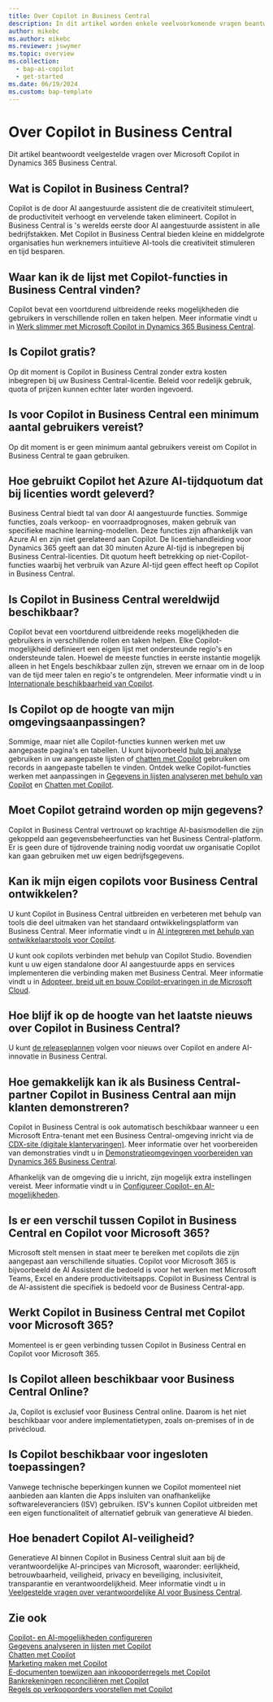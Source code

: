 ```yaml
---
title: Over Copilot in Business Central
description: In dit artikel worden enkele veelvoorkomende vragen beantwoord over Copilot in Business Central.
author: mikebc
ms.author: mikebc
ms.reviewer: jswymer
ms.topic: overview
ms.collection:
  - bap-ai-copilot
  - get-started
ms.date: 06/19/2024
ms.custom: bap-template
---
```


# <a name="about-copilot-in-business-central"></a>Over Copilot in Business Central

Dit artikel beantwoordt veelgestelde vragen over Microsoft Copilot in Dynamics 365 Business Central.

## <a name="what-is-copilot-in-business-central"></a>Wat is Copilot in Business Central?

Copilot is de door AI aangestuurde assistent die de creativiteit stimuleert, de productiviteit verhoogt en vervelende taken elimineert. Copilot in Business Central is 's werelds eerste door AI aangestuurde assistent in alle bedrijfstakken. Met Copilot in Business Central bieden kleine en middelgrote organisaties hun werknemers intuïtieve AI-tools die creativiteit stimuleren en tijd besparen.

## <a name="where-can-i-find-the-list-of-copilot-features-in-business-central"></a>Waar kan ik de lijst met Copilot-functies in Business Central vinden?

Copilot bevat een voortdurend uitbreidende reeks mogelijkheden die gebruikers in verschillende rollen en taken helpen. Meer informatie vindt u in [Werk slimmer met Microsoft Copilot in Dynamics 365 Business Central](https://aka.ms/BCAI).

## <a name="is-copilot-free"></a>Is Copilot gratis?

Op dit moment is Copilot in Business Central zonder extra kosten inbegrepen bij uw Business Central-licentie. Beleid voor redelijk gebruik, quota of prijzen kunnen echter later worden ingevoerd.

## <a name="does-copilot-in-business-central-require-a-minimum-number-of-users"></a>Is voor Copilot in Business Central een minimum aantal gebruikers vereist?

Op dit moment is er geen minimum aantal gebruikers vereist om Copilot in Business Central te gaan gebruiken.

## <a name="how-does-copilot-use-the-azure-ai-time-quota-that-is-included-with-licenses"></a>Hoe gebruikt Copilot het Azure AI-tijdquotum dat bij licenties wordt geleverd?

Business Central biedt tal van door AI aangestuurde functies. Sommige functies, zoals verkoop- en voorraadprognoses, maken gebruik van specifieke machine learning-modellen. Deze functies zijn afhankelijk van Azure AI en zijn niet gerelateerd aan Copilot. De licentiehandleiding voor Dynamics 365 geeft aan dat 30 minuten Azure AI-tijd is inbegrepen bij Business Central-licenties. Dit quotum heeft betrekking op niet-Copilot-functies waarbij het verbruik van Azure AI-tijd geen effect heeft op Copilot in Business Central.

## <a name="is-copilot-in-business-central-available-worldwide"></a>Is Copilot in Business Central wereldwijd beschikbaar?

Copilot bevat een voortdurend uitbreidende reeks mogelijkheden die gebruikers in verschillende rollen en taken helpen. Elke Copilot-mogelijkheid definieert een eigen lijst met ondersteunde regio's en ondersteunde talen. Hoewel de meeste functies in eerste instantie mogelijk alleen in het Engels beschikbaar zullen zijn, streven we ernaar om in de loop van de tijd meer talen en regio's te ontgrendelen. Meer informatie vindt u in [Internationale beschikbaarheid van Copilot](https://aka.ms/bapcopilot-intl-report-external).

## <a name="is-copilot-aware-of-my-environment-customizations"></a>Is Copilot op de hoogte van mijn omgevingsaanpassingen?

Sommige, maar niet alle Copilot-functies kunnen werken met uw aangepaste pagina's en tabellen. U kunt bijvoorbeeld [hulp bij analyse](analysis-assist.md) gebruiken in uw aangepaste lijsten of [chatten met Copilot](chat-with-copilot.md) gebruiken om records in aangepaste tabellen te vinden. Ontdek welke Copilot-functies werken met aanpassingen in [Gegevens in lijsten analyseren met behulp van Copilot](analysis-assist.md) en [Chatten met Copilot](chat-with-copilot.md).

## <a name="does-copilot-have-to-be-trained-on-my-data"></a>Moet Copilot getraind worden op mijn gegevens?

Copilot in Business Central vertrouwt op krachtige AI-basismodellen die zijn gekoppeld aan gegevensbeheerfuncties van het Business Central-platform. Er is geen dure of tijdrovende training nodig voordat uw organisatie Copilot kan gaan gebruiken met uw eigen bedrijfsgegevens.

## <a name="can-i-develop-my-own-copilots-for-business-central"></a>Kan ik mijn eigen copilots voor Business Central ontwikkelen?

U kunt Copilot in Business Central uitbreiden en verbeteren met behulp van tools die deel uitmaken van het standaard ontwikkelingsplatform van Business Central. Meer informatie vindt u in [AI integreren met behulp van ontwikkelaarstools voor Copilot](/dynamics365/business-central/dev-itpro/developer/ai-integration-landing-page).

U kunt ook copilots verbinden met behulp van Copilot Studio. Bovendien kunt u uw eigen standalone door AI aangestuurde apps en services implementeren die verbinding maken met Business Central. Meer informatie vindt u in [Adopteer, breid uit en bouw Copilot-ervaringen in de Microsoft Cloud](/microsoft-cloud/dev/copilot/overview).

## <a name="how-do-i-stay-up-with-the-latest-news-about-copilot-in-business-central"></a>Hoe blijf ik op de hoogte van het laatste nieuws over Copilot in Business Central?

U kunt [de releaseplannen](https://aka.ms/BCReleasePlan) volgen voor nieuws over Copilot en andere AI-innovatie in Business Central.

## <a name="as-a-business-central-partner-how-easily-can-i-demonstrate-copilot-in-business-central-to-my-customers"></a>Hoe gemakkelijk kan ik als Business Central-partner Copilot in Business Central aan mijn klanten demonstreren?

Copilot in Business Central is ook automatisch beschikbaar wanneer u een Microsoft Entra-tenant met een Business Central-omgeving inricht via de [CDX-site (digitale klantervaringen)](https://aka.ms/CDX). Meer informatie over het voorbereiden van demonstraties vindt u in [Demonstratieomgevingen voorbereiden van Dynamics 365 Business Central](/dynamics365/business-central/dev-itpro/administration/demo-environment).

Afhankelijk van de omgeving die u inricht, zijn mogelijk extra instellingen vereist. Meer informatie vindt u in [Configureer Copilot- en AI-mogelijkheden](/dynamics365/business-central/enable-ai).

## <a name="is-there-a-difference-between-copilot-in-business-central-and-copilot-for-microsoft-365"></a>Is er een verschil tussen Copilot in Business Central en Copilot voor Microsoft 365?

Microsoft stelt mensen in staat meer te bereiken met copilots die zijn aangepast aan verschillende situaties. Copilot voor Microsoft 365 is bijvoorbeeld de AI Assistent die bedoeld is voor het werken met Microsoft Teams, Excel en andere productiviteitsapps. Copilot in Business Central is de AI-assistent die specifiek is bedoeld voor de Business Central-app.

## <a name="does-copilot-in-business-central-work-with-copilot-for-microsoft-365"></a>Werkt Copilot in Business Central met Copilot voor Microsoft 365?

Momenteel is er geen verbinding tussen Copilot in Business Central en Copilot voor Microsoft 365.

## <a name="is-copilot-available-for-business-central-online-only"></a>Is Copilot alleen beschikbaar voor Business Central Online?

Ja, Copilot is exclusief voor Business Central online. Daarom is het niet beschikbaar voor andere implementatietypen, zoals on-premises of in de privécloud.

## <a name="is-copilot-available-to-embed-applications"></a>Is Copilot beschikbaar voor ingesloten toepassingen?

Vanwege technische beperkingen kunnen we Copilot momenteel niet aanbieden aan klanten die Apps insluiten van onafhankelijke softwareleveranciers (ISV) gebruiken. ISV's kunnen Copilot uitbreiden met een eigen functionaliteit of alternatief gebruik van generatieve AI bieden.

## <a name="how-does-copilot-approach-ai-safety"></a>Hoe benadert Copilot AI-veiligheid?

Generatieve AI binnen Copilot in Business Central sluit aan bij de verantwoordelijke AI-principes van Microsoft, waaronder: eerlijkheid, betrouwbaarheid, veiligheid, privacy en beveiliging, inclusiviteit, transparantie en verantwoordelijkheid. Meer informatie vindt u in [Veelgestelde vragen over verantwoordelijke AI voor Business Central](responsible-ai-overview.md).

## <a name="see-also"></a>Zie ook

[Copilot- en AI-mogelijkheden configureren](enable-ai.md)  
[Gegevens analyseren in lijsten met Copilot](analysis-assist.md)  
[Chatten met Copilot](chat-with-copilot.md)  
[Marketing maken met Copilot](item-marketing-text.md)  
[E-documenten toewijzen aan inkooporderregels met Copilot](map-edocuments-with-copilot.md)  
[Bankrekeningen reconciliëren met Copilot](bank-reconciliation-with-copilot.md)  
[Regels op verkooporders voorstellen met Copilot](sales-suggest-sales-lines-with-copilot.md)
